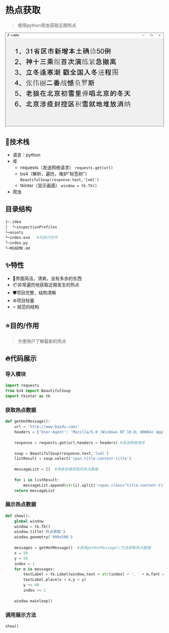 # 热点获取

> 使用python爬虫获取近期热点



![preview](assets/preview.png)



## 🔧技术栈

- 语言：python
- 库
    - requests（发送网络请求） `requests.get(url)`
    - bs4（解析，遍历，维护"标签树"）`BeautifulSoup(response.text,'lxml')`
    - tkinter（显示画面） `window = tk.Tk()`
- 爬虫 



## 目录结构

```python
├─.idea
│  └─inspectionProfiles
└─assets
└─index.exe   #可执行文件
└─index.py
└─README.md
```



## ✨特性

- 🌈界面简洁，清爽，没有多余的东西
- 📦非常遍历地获取近期发生的热点
- 🛡项目完整，结构清晰
- ⚙️项目轻量
- ⭐ 规范的结构



## ⭐目的/作用

> 方便用户了解最新的热点



## 🔥代码展示



### 导入模块

```python
import requests
from bs4 import BeautifulSoup
import tkinter as tk
```



### 获取热点数据

```python
def getHotMessage():
    url = 'http://www.baidu.com/'
    headers = {'User-Agent': 'Mozilla/5.0 (Windows NT 10.0; WOW64) AppleWebKit/537.36 (KHTML, like Gecko) Chrome/56.0.2924.87 Safari/537.36'}

    response = requests.get(url,headers = headers) #发送网络请求

    soup = BeautifulSoup(response.text,'lxml')
    listResult = soup.select('span.title-content-title')

    messageList = []  #用来存储获取的热点数据

    for i in listResult:
        messageList.append(str(i).split('<span class="title-content-title">')[1].split('</span>')[0])
    return messageList
```



### 展示热点数据

```python
def show():
    global window
    window = tk.Tk()
    window.title('热点获取')
    window.geometry('900x500')

    messages = getHotMessage()  #调用getHotMessage()方法获取热点数据
    x = 50
    y = 50
    index = 1
    for m in messages:
        textLabel = tk.Label(window,text = str(index) + '、' + m,font = ('Arial',29),foreground = 'black',compound = 'center')
        textLabel.place(x = x,y = y)
        y += 60
        index += 1

    window.mainloop()
```



### 调用展示方法

```python
show()
```

